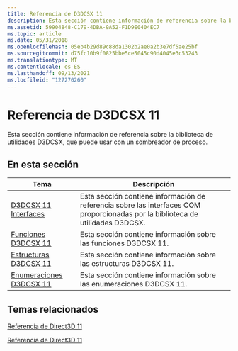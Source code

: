 ```yaml
---
title: Referencia de D3DCSX 11
description: Esta sección contiene información de referencia sobre la biblioteca de utilidades D3DCSX, que puede usar con un sombreador de proceso.
ms.assetid: 59904848-C179-4DBA-9A52-F1D9E0404EC7
ms.topic: article
ms.date: 05/31/2018
ms.openlocfilehash: 05eb4b29d89c88da1302b2ae0a2b3e7df5ae25bf
ms.sourcegitcommit: d75fc10b9f0825bbe5ce5045c90d4045e3c53243
ms.translationtype: MT
ms.contentlocale: es-ES
ms.lasthandoff: 09/13/2021
ms.locfileid: "127270260"
---
```

# <a name="d3dcsx-11-reference"></a>Referencia de D3DCSX 11

Esta sección contiene información de referencia sobre la biblioteca de utilidades D3DCSX, que puede usar con un sombreador de proceso.


## <a name="in-this-section"></a>En esta sección



| Tema                                                                               | Descripción                                                                                                             |
|-------------------------------------------------------------------------------------|-------------------------------------------------------------------------------------------------------------------------|
| [D3DCSX 11 Interfaces](d3d11-graphics-reference-d3dcsx11-interfaces.md)<br/> | Esta sección contiene información de referencia sobre las interfaces COM proporcionadas por la biblioteca de utilidades D3DCSX.<br/> |
| [Funciones D3DCSX 11](d3d11-graphics-reference-d3dcsx11-functions.md)<br/>   | Esta sección contiene información sobre las funciones D3DCSX 11.<br/>                                             |
| [Estructuras D3DCSX 11](d3d11-graphics-reference-d3dcsx11-structures.md)<br/> | Esta sección contiene información sobre las estructuras D3DCSX 11.<br/>                                            |
| [Enumeraciones D3DCSX 11](d3d11-graphics-reference-d3dcsx11-enums.md)<br/>    | Esta sección contiene información sobre las enumeraciones D3DCSX 11.<br/>                                              |



 

## <a name="related-topics"></a>Temas relacionados

<dl> <dt>

[Referencia de Direct3D 11](atoc-d3d11-graphics-reference.md)
</dt> <dt>

[Referencia de Direct3D 11](d3d11-graphics-reference.md)
</dt> </dl>

 

 





